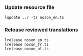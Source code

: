 ### Update resource file

    lupdate ../ -ts noson_en.ts

### Release reviewed translations

    lrelease noson_en.ts
    lrelease noson_fr.ts
    lrelease noson_nl.ts

